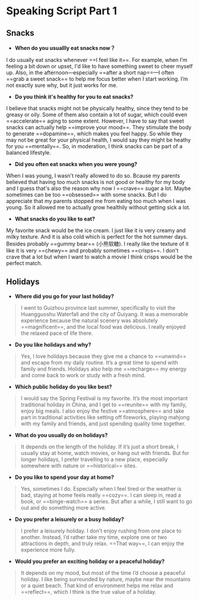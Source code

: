 # Speaking Script Part 1

## Snacks

* **When do you usuallly eat snacks now？**

I do usually eat snacks whenever ==I feel like it==. For example, when I’m feeling a bit down or upset, I'd like to have something sweet to cheer myself up. Also, in the afternoon—especially ==after a short nap==—I often ==grab a sweet snack== to help me focus better when I start working. I’m not exactly sure why, but it just works for me.

* **Do you think it's healthy for you to eat snacks?**

I believe that snacks might not be physically healthy, since they tend to be greasy or oily. Some of them also contain a lot of sugar, which could even ==accelerate== aging to some extent. However, I have to say that sweet snacks can actually help ==improve your mood==. They stimulate the body to generate ==dopamine==, which makes you feel happy. So while they may not be great for your physical health, I would say they might be heathy for you ==mentally==. So, in moderation, I think snacks can be part of a balanced lifestyle.

* **Did you often eat snacks when you were young?**

When I was young, I wasn't really allowed to do so. Bcause my parents believed that having too much snacks is not good or healthy for my body and I guess that's also the reason why now I ==crave== sugar a lot. Maybe sometimes can be too ==obsessed== with some snacks. But I do appreciate that my parents stopped me from eating too much when I was young. So it allowed me to actually grow healthily without getting sick a lot.

* **What snacks do you like to eat?**

My favorite snack would be the ice cream. I just like it is very creamy and milky texture. And it is also cold which is perfect for the hot summer days. Besides probably ==gummy bear== (小熊软糖). I really like the texture of it like it is very ==chewy== and probably sometimes ==crisps==. I don't crave that a lot but when I want to watch a movie I think crisps would be the perfect match.

## Holidays

* **Where did you go for your last holiday?**

> I went to Guizhou province last summer, specifically to visit the Huangguoshu Waterfall and the city of Guiyang. It was a memorable experience because the natural scenery was absolutely ==magnificent==, and the local food was delicious. I really enjoyed the relaxed pace of life there.

* **Do you like holidays and why?**

> Yes, I love holidays because they give me a chance to ==unwind== and escape from my daily routine. It’s a great time to spend with family and friends. Holidays also help me ==recharge== my energy and come back to work or study with a fresh mind.

* **Which public holiday do you like best?**

> I would say the Spring Festival is my favorite. It’s the most important traditional holiday in China, and I get to ==reunite== with my family, enjoy big meals. I also enjoy the festive ==atmosphere== and take part in traditional activities like setting off fireworks, playing mahjong with my family and friends, and just spending quality time together. 

* **What do you usually do on holidays?**

> It depends on the length of the holiday. If it’s just a short break, I usually stay at home, watch movies, or hang out with friends. But for longer holidays, I prefer travelling to a new place, especially somewhere with nature or ==historical== sites.

* **Do you like to spend your day at home?**

> Yes, sometimes I do. Especially when I feel tired or the weather is bad, staying at home feels really ==cozy==. I can sleep in, read a book, or ==binge-watch== a series. But after a while, I still want to go out and do something more active.

* **Do you prefer a leisurely or a busy holiday?**

> I prefer a leisurely holiday. I don’t enjoy rushing from one place to another. Instead, I’d rather take my time, explore one or two attractions in depth, and truly relax. ==That way==, I can enjoy the experience more fully.

* **Would you prefer an exciting holiday or a peaceful holiday?**

> It depends on my mood, but most of the time I’d choose a peaceful holiday. I like being surrounded by nature, maybe near the mountains or a quiet beach. That kind of environment helps me relax and ==reflect==, which I think is the true value of a holiday.
